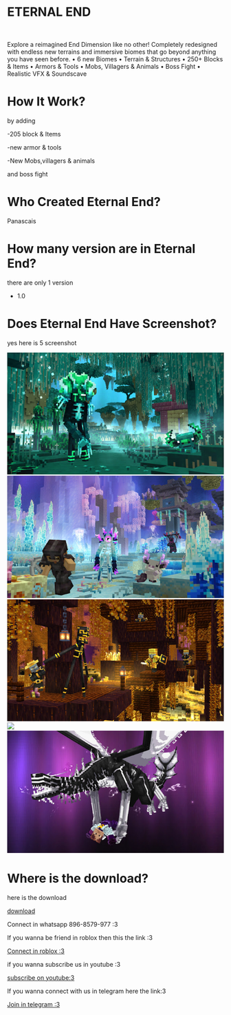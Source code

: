 <h1>ETERNAL END</h1>
<img src"maxresdefault.jpg">
<p>Explore a reimagined End Dimension like no other! Completely redesigned with endless new terrains and immersive biomes that go beyond anything you have seen before.
• 6 new Biomes
• Terrain & Structures
• 250+ Blocks & Items
• Armors & Tools
• Mobs, Villagers & Animals
• Boss Fight
• Realistic VFX & Soundscave</p>
<h1>How It Work?</h1>
<p>by adding</p>
<p>-205 block & Items</p>
<p>-new armor & tools</p>
<p>-New Mobs,villagers & animals</p>
<p>and boss fight</p>
<h1>Who Created Eternal End?</h1>
<p>Panascais</p>
<h1>How many version are in Eternal End?</h1>
<p>there are only 1 version</p>
<ul>
<li>1.0</li>
</ul>
<h1>Does Eternal End Have Screenshot?</h1>
<p>yes here is 5 screenshot</p>
<img src="EternalEnd_MarketingScreenshot_1.jpg">
<img src="EternalEnd_MarketingScreenshot_2.jpg">
<img src="EternalEnd_MarketingScreenshot_3.jpg">
<img src="EternalEnd_MarketingScreenshot_4.jpg">
<img src="EternalEnd_MarketingScreenshot_10.jpg">
<h1>Where is the download?</h1>
<p>here is the download</p>
<a href="https://bedrock-hub.blogspot.com/2025/08/eternal-end.html?m=1" download>download</a>
<p>Connect in whatsapp 896-8579-977 :3</p>
<p>If you wanna be friend in roblox then this the link :3</p>
<a href="https://www.roblox.com/share?code=1db53eae1e69fe4780b57f19ae388f19&type=Profile&source=ProfileShare&stamp=1757743352086" download>Connect in roblox :3</a><p>if you wanna subscribe us in youtube :3</p>
<a href="https://youtube.com/@brutal_studio?feature=shared" download>subscribe on youtube:3</a><p>If you wanna connect with us in telegram here the link:3</p>
<a href="https://t.me/+jeNobnO7N2gzZGQ1"download>Join in telegram :3</a>
